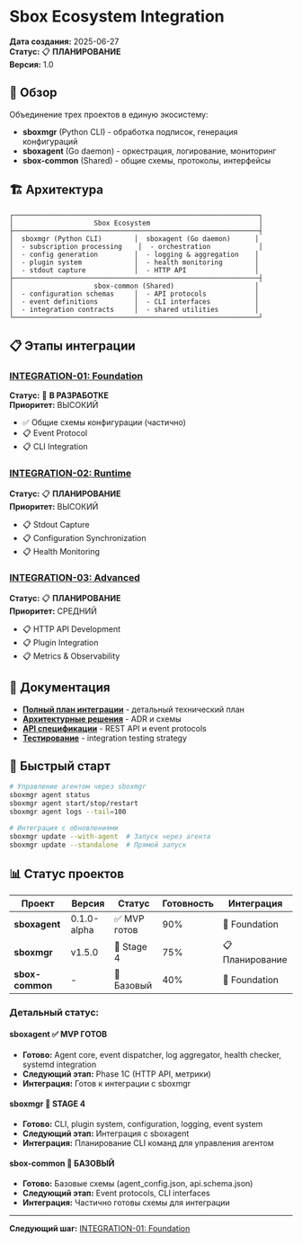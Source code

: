 # Sbox Ecosystem Integration

**Дата создания:** 2025-06-27  
**Статус:** 📋 **ПЛАНИРОВАНИЕ**  
**Версия:** 1.0

## 🎯 Обзор

Объединение трех проектов в единую экосистему:
- **sboxmgr** (Python CLI) - обработка подписок, генерация конфигураций
- **sboxagent** (Go daemon) - оркестрация, логирование, мониторинг  
- **sbox-common** (Shared) - общие схемы, протоколы, интерфейсы

## 🏗️ Архитектура

```
┌─────────────────────────────────────────────────────────────┐
│                    Sbox Ecosystem                           │
├─────────────────────────────────────────────────────────────┤
│  sboxmgr (Python CLI)        │  sboxagent (Go daemon)      │
│  - subscription processing    │  - orchestration            │
│  - config generation         │  - logging & aggregation    │
│  - plugin system             │  - health monitoring        │
│  - stdout capture            │  - HTTP API                 │
├─────────────────────────────────────────────────────────────┤
│                    sbox-common (Shared)                    │
│  - configuration schemas     │  - API protocols            │
│  - event definitions         │  - CLI interfaces           │
│  - integration contracts     │  - shared utilities         │
└─────────────────────────────────────────────────────────────┘
```

## 📋 Этапы интеграции

### [INTEGRATION-01: Foundation](docs/phases/phase-1-foundation.md)
**Статус:** 🔄 **В РАЗРАБОТКЕ**  
**Приоритет:** ВЫСОКИЙ

- ✅ Общие схемы конфигурации (частично)
- 📋 Event Protocol
- 📋 CLI Integration

### [INTEGRATION-02: Runtime](docs/phases/phase-2-runtime.md)
**Статус:** 📋 **ПЛАНИРОВАНИЕ**  
**Приоритет:** ВЫСОКИЙ

- 📋 Stdout Capture
- 📋 Configuration Synchronization  
- 📋 Health Monitoring

### [INTEGRATION-03: Advanced](docs/phases/phase-3-advanced.md)
**Статус:** 📋 **ПЛАНИРОВАНИЕ**  
**Приоритет:** СРЕДНИЙ

- 📋 HTTP API Development
- 📋 Plugin Integration
- 📋 Metrics & Observability

## 🔗 Документация

- **[Полный план интеграции](docs/integration-plan.md)** - детальный технический план
- **[Архитектурные решения](docs/architecture.md)** - ADR и схемы
- **[API спецификации](docs/api/)** - REST API и event protocols
- **[Тестирование](docs/testing.md)** - integration testing strategy

## 🚀 Быстрый старт

```bash
# Управление агентом через sboxmgr
sboxmgr agent status
sboxmgr agent start/stop/restart
sboxmgr agent logs --tail=100

# Интеграция с обновлениями
sboxmgr update --with-agent  # Запуск через агента
sboxmgr update --standalone  # Прямой запуск
```

## 📊 Статус проектов

| Проект | Версия | Статус | Готовность | Интеграция |
|--------|--------|--------|------------|------------|
| **sboxagent** | 0.1.0-alpha | ✅ MVP готов | 90% | 🔄 Foundation |
| **sboxmgr** | v1.5.0 | 🔄 Stage 4 | 75% | 📋 Планирование |
| **sbox-common** | - | 🔄 Базовый | 40% | 🔄 Foundation |

### Детальный статус:

#### sboxagent ✅ MVP ГОТОВ
- **Готово:** Agent core, event dispatcher, log aggregator, health checker, systemd integration
- **Следующий этап:** Phase 1C (HTTP API, метрики)
- **Интеграция:** Готов к интеграции с sboxmgr

#### sboxmgr 🔄 STAGE 4
- **Готово:** CLI, plugin system, configuration, logging, event system
- **Следующий этап:** Интеграция с sboxagent
- **Интеграция:** Планирование CLI команд для управления агентом

#### sbox-common 🔄 БАЗОВЫЙ
- **Готово:** Базовые схемы (agent_config.json, api.schema.json)
- **Следующий этап:** Event protocols, CLI interfaces
- **Интеграция:** Частично готовы схемы для интеграции

---

**Следующий шаг:** [INTEGRATION-01: Foundation](docs/phases/phase-1-foundation.md) 